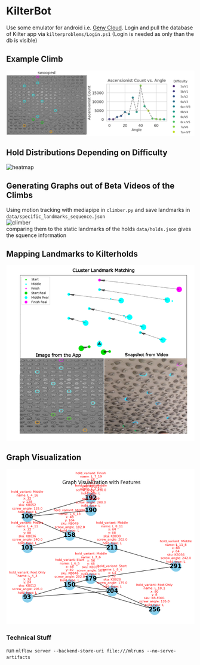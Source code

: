 # KilterBot

Use some emulator for android i.e. [Geny Cloud](https://cloud.geny.io/).
Login and pull the database of Kilter app via `kilterproblems/Login.ps1` (Login is needed as only than the db is visible) <br>

## Example Climb 
![kilterimage](data/pngs/example_output.png)

## Hold Distributions Depending on Difficulty
![heatmap](data/pngs/kilter_heatmap.png)

## Generating Graphs out of Beta Videos of the Climbs 
Using motion tracking with mediapipe in `climber.py` and save landmarks in `data/specific_landmarks_sequence.json` <br>
![climber](data/pngs/climber.gif) <br>
comparing them to the static landmarks of the holds `data/holds.json` gives the squence information

## Mapping Landmarks to Kilterholds 
![climber](data/pngs/hold_matching.png) <br>

## Graph Visualization
![swooped](data/pngs/swooped.png) 


### Technical Stuff 
run `mlflow server --backend-store-uri file:///mlruns --no-serve-artifacts` 
